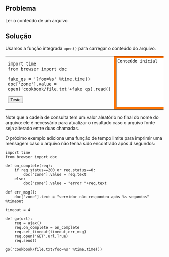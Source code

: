 Problema
--------

Ler o conteúdo de um arquivo

Solução
-------

Usamos a função integrada `open()` para carregar o conteúdo do
arquivo.

<table width="100%">
<tr>
<td style="width:40%;padding-right:10px;">

    import time
    from browser import doc

    fake_qs = '?foo=%s' %time.time()
    doc['zone'].value = open('cookbook/file.txt'+fake_qs).read()

<button onclick="get_file()">Teste</button>

</td>
<td style="background-color:#FF7400;text-align:center;">
<textarea id="zone" rows=10 cols=40>Conteúdo inicial</textarea>
</td>
</tr>
</table>

<script type="text/python3">
def get_file():
    src = doc.get(selector="pre.marked")[0].text
    exec(src)
</script>


Note que a cadeia de consulta tem um valor aleatório no final do nome
do arquivo: ele é necessário para atualizar o resultado caso o arquivo
fonte seja alterado entre duas chamadas.

O próximo exemplo adiciona uma função de tempo limite para imprimir
uma mensagem caso o arquivo não tenha sido encontrado após 4 segundos:

    import time
    from browser import doc

    def on_complete(req):
        if req.status==200 or req.status==0:
            doc["zone"].value = req.text
        else:
            doc["zone"].value = "error "+req.text
    
    def err_msg():
        doc["zone"].text = "servidor não respondeu após %s segundos" %timeout
    
    timeout = 4
    
    def go(url):
        req = ajax()
        req.on_complete = on_complete
        req.set_timeout(timeout,err_msg)
        req.open('GET',url,True)
        req.send()

    go('cookbook/file.txt?foo=%s' %time.time())



